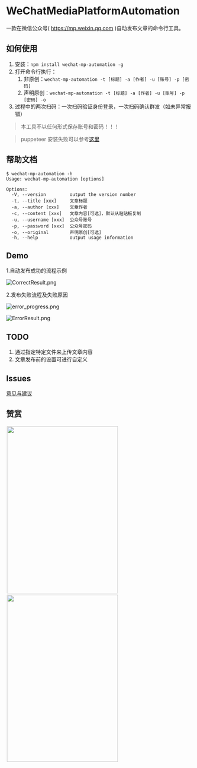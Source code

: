 # WeChatMediaPlatformAutomation

一款在微信公众号( https://mp.weixin.qq.com )自动发布文章的命令行工具。

## 如何使用

1. 安装：`npm install wechat-mp-automation -g `
2. 打开命令行执行：
   1. 非原创：`wechat-mp-automation -t [标题] -a [作者] -u [账号] -p [密码]`
   2. 声明原创：`wechat-mp-automation -t [标题] -a [作者] -u [账号] -p [密码] -o`
3. 过程中的两次扫码：一次扫码验证身份登录，一次扫码确认群发（如未异常报错）

> 本工具不以任何形式保存账号和密码！！！

> puppeteer 安装失败可以参考[这里](https://github.com/cnpm/cnpmjs.org/issues/1246#issuecomment-359148058)

## 帮助文档

```git
$ wechat-mp-automation -h
Usage: wechat-mp-automation [options]

Options:
  -V, --version         output the version number
  -t, --title [xxx]     文章标题
  -a, --author [xxx]    文章作者
  -c, --content [xxx]   文章内容[可选]，默认从粘贴板复制
  -u, --username [xxx]  公众号账号
  -p, --password [xxx]  公众号密码
  -o, --original        声明原创[可选]
  -h, --help            output usage information
```

## Demo

1.自动发布成功的流程示例

![CorrectResult.png](https://i.loli.net/2019/07/23/5d37080056caa17437.png)

2.发布失败流程及失败原因

![error_progress.png](https://i.loli.net/2019/07/23/5d37088053f6481051.png)

![ErrorResult.png](https://i.loli.net/2019/07/23/5d37086e81ff423521.png)

## TODO

1. 通过指定特定文件来上传文章内容
2. 文章发布前的设置可进行自定义

## Issues

[意见与建议](https://github.com/LinusLing/WeChatMediaPlatformAutomation/issues/new)

## 赞赏

<div style="float:left;border:solid 1px 000;margin:2px;"><img src="https://i.loli.net/2019/07/23/5d370dca1cf1911283.jpg"  width="300" height="450" ></div>
<div style="float:left;border:solid 1px 000;margin:2px;"><img src="https://i.loli.net/2019/07/23/5d370dcd23ed242202.jpg" width="300" height="450" ></div>

